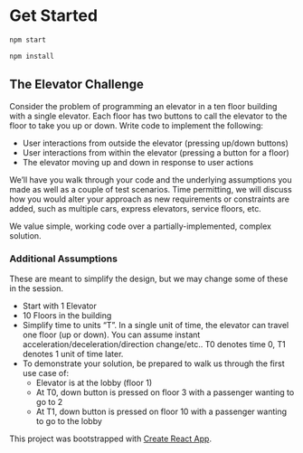 # Get Started

```zsh
npm start
```

```zsh
npm install
```

## The Elevator Challenge

Consider the problem of programming an elevator in a ten floor building with a single elevator. Each floor has two buttons to call the elevator to the floor to take you up or down.
Write code to implement the following:

* User interactions from outside the elevator (pressing up/down buttons)
* User interactions from within the elevator (pressing a button for a floor)
* The elevator moving up and down in response to user actions

We’ll have you walk through your code and the underlying assumptions you made as well as a couple of test scenarios. Time permitting, we will discuss how you would alter your approach as new requirements or constraints are added, such as multiple cars, express elevators, service floors, etc.

We value simple, working code over a partially-implemented, complex solution.

### Additional Assumptions

These are meant to simplify the design, but we may change some of these in the session.

* Start with 1 Elevator
* 10 Floors in the building
* Simplify time to units “T”. In a single unit of time, the elevator can travel one floor (up or down). You can assume instant acceleration/deceleration/direction change/etc.. T0 denotes time 0, T1 denotes 1 unit of time later.
* To demonstrate your solution, be prepared to walk us through the first use case of:
  * Elevator is at the lobby (floor 1)
  * At T0, down button is pressed on floor 3 with a passenger wanting to go to 2
  * At T1, down button is pressed on floor 10 with a passenger wanting to go to the lobby

This project was bootstrapped with [Create React App](https://github.com/facebook/create-react-app).
